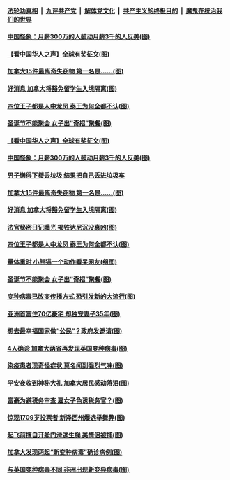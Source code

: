 ####  [法轮功真相](../../../../basic/blob/master/README.md?t=12302202) &nbsp;|&nbsp; [九评共产党](../../../../9ping.md/blob/master/README.md?t=12302202) &nbsp;|&nbsp; [解体党文化](../../../../jtdwh.md/blob/master/README.md?t=12302202)  &nbsp;|&nbsp; [共产主义的终极目的](../../../../gczydzjmd.md/blob/master/README.md?t=12302202) &nbsp;|&nbsp; [魔鬼在统治我们的世界](../../../../mgztzwmdsj.md/blob/master/README.md?t=12302202) 

#### [中国怪象：月薪300万的人鼓动月薪3千的人反美(图)](../pages/p3/957495.md?t=12302202) 

#### [【看中国华人之声】全球有奖征文(图)](../pages/p3/953963.md?t=12302202) 

#### [加拿大15件最离奇失窃物 第一名是……(图)](../pages/p3/957484.md?t=12302202) 

#### [好消息 加拿大将豁免留学生入境隔离(图)](../pages/p3/957431.md?t=12302202) 

#### [四位王子都是人中龙凤 泰王为何全都不认(图)](../pages/p3/957417.md?t=12302202) 

#### [圣诞节不能聚会 女子出“奇招”聚餐(图)](../pages/p3/957346.md?t=12302202) 

#### [【看中国华人之声】全球有奖征文(图)](../pages/p3/953963.md?t=12302202) 

#### [中国怪象：月薪300万的人鼓动月薪3千的人反美(图)](../pages/p3/957495.md?t=12302202) 

#### [男子懒得下楼丢垃圾 结果把自己丢进垃圾车](../pages/p3/957492.md?t=12302202) 

#### [加拿大15件最离奇失窃物 第一名是……(图)](../pages/p3/957484.md?t=12302202) 

#### [好消息 加拿大将豁免留学生入境隔离(图)](../pages/p3/957431.md?t=12302202) 

#### [法官秘密日记曝光 揭铁达尼沉没真凶(图)](../pages/p3/957420.md?t=12302202) 

#### [四位王子都是人中龙凤 泰王为何全都不认(图)](../pages/p3/957417.md?t=12302202) 

#### [量体重时 小熊猫一个动作看呆网友(组图)](../pages/p3/957337.md?t=12302202) 

#### [圣诞节不能聚会 女子出“奇招”聚餐(图)](../pages/p3/957346.md?t=12302202) 

#### [变种病毒已改变传播方式 恐引发新的大流行(图)](../pages/p3/957338.md?t=12302202) 

#### [亚洲首富住70亿豪宅 却独宠妻子35年(图)](../pages/p3/957336.md?t=12302202) 

#### [想去最幸福国家做“公民”？政府发邀请(图)](../pages/p3/957334.md?t=12302202) 

#### [4人确诊 加拿大两省再发现英国变种病毒(图)](../pages/p3/957326.md?t=12302202) 

#### [染疫患者现奇怪症状 莫名闻到强烈气味(图)](../pages/p3/957318.md?t=12302202) 

#### [平安夜收到神秘大礼 加拿大居民感动落泪(图)](../pages/p3/957277.md?t=12302202) 

#### [富豪为避税务审查 雇女子色诱税务官？(图)](../pages/p3/956678.md?t=12302202) 

#### [惊现1709岁投票者 新泽西州爆选举舞弊(图)](../pages/p3/957187.md?t=12302202) 

#### [起飞前擅自开舱门滑逃生梯 美情侣被捕(图)](../pages/p3/957180.md?t=12302202) 

#### [加拿大发现两起“新变种病毒”确诊病例(图)](../pages/p3/957176.md?t=12302202) 

#### [与英国变种病毒不同 非洲出现新变异病毒(图)](../pages/p3/957167.md?t=12302202) 

